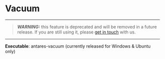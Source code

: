 # Vacuum

---
> _**WARNING:**_ this feature is deprecated and will be removed in a future release. If you are still using it,
> please [get in touch](https://github.com/AntaresSimulatorTeam/Antares_Simulator/issues) with us.
---

**Executable**: antares-vacuum (currently released for Windows & Ubuntu only)

